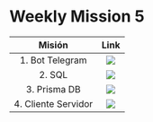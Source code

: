 # Weekly Mission 5

| Misión | Link |
|:---:|:---:|
|1. Bot Telegram | <a href="https://github.com/JorgeLMarquez/fizzbuzz" target="_blank"><img src="https://img.shields.io/badge/🔗link-PRACTICA1-blue?style=for-the-badge"></a> |
|2. SQL | <a href="https://github.com/JorgeLMarquez/PostgresTuto" target="_blank"><img src="https://img.shields.io/badge/🔗link-PRACTICA2-blue?style=for-the-badge"></a> |
|3. Prisma DB | <a href="https://github.com/LaunchX-InnovaccionVirtual/MissionNodeJS/blob/main/semanas/semana_5/prismadb.md" target="_blank"><img src="https://img.shields.io/badge/🔗link-PRACTICA3-blue?style=for-the-badge"></a> |
|4. Cliente Servidor | <a href="https://github.com/LaunchX-InnovaccionVirtual/MissionNodeJS/blob/main/semanas/semana_5/client_server.md" target="_blank"><img src="https://img.shields.io/badge/🔗link-PRACTICA4-blue?style=for-the-badge"></a> |
